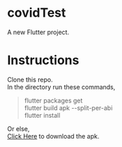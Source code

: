 # covidTest

A new Flutter project.

# Instructions

Clone this repo.<br>
In the directory run these commands,<br>
>flutter packages get<br> 
>flutter build apk --split-per-abi<br>
>flutter install<br>


Or else,<br>
<a href="https://drive.google.com/drive/folders/15IG_GJ7sOA3DTGj94jqhcLvSIRVnqEuu?usp=sharing">Click Here</a> to download the apk.